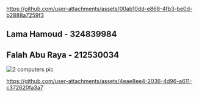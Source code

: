 
https://github.com/user-attachments/assets/00ab10dd-e868-4fb3-be0d-b2888a7259f3
## Lama Hamoud - 324839984
## Falah Abu Raya - 212530034


![2 computers pic](https://github.com/user-attachments/assets/8720c586-e09a-4289-b1ac-9a488ae222f7)


https://github.com/user-attachments/assets/4eae8ee4-2036-4d96-a611-c372620fa3a7




